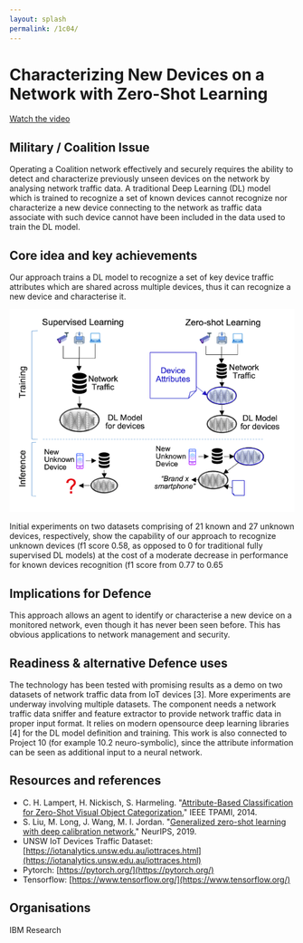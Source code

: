 ```yaml
---
layout: splash
permalink: /1c04/
---
```


# Characterizing New Devices on a Network with Zero-Shot Learning 

[Watch the video](https://ibm.box.com/v/Showcase-1c04-video)

## Military / Coalition Issue
Operating a Coalition network effectively and securely requires the ability to detect and characterize previously unseen devices on the network by analysing network traffic data. A traditional Deep Learning (DL) model which is trained to recognize a set of known devices cannot recognize nor characterize a new device connecting to the network as traffic data associate with such device cannot have been included in the data used to train the DL model.

## Core idea and key achievements
Our approach trains a DL model to recognize a set of key device traffic attributes which are shared across multiple devices, thus it can recognize a new device and characterise it.

![image info](/dais/achievements/images/1c04-fig1.png)

Initial experiments on two datasets comprising of 21 known and 27 unknown devices, respectively, show the capability of our approach to recognize unknown devices (f1 score 0.58, as opposed to 0 for traditional fully supervised DL models) at the cost of a moderate decrease in performance for known devices recognition (f1 score from 0.77 to 0.65

## Implications for Defence
This approach allows an agent to identify or characterise a new device on a monitored network, even though it has never been seen before. This has obvious applications to network management and security.

## Readiness & alternative Defence uses
The technology has been tested with promising results as a demo on two datasets of network traffic data from IoT devices [3]. More experiments are underway involving multiple datasets.  The component needs a network traffic data sniffer and feature extractor to provide network traffic data in proper input format. It relies on modern opensource deep learning libraries [4] for the DL model definition and training. This work is also connected to Project 10 (for example 10.2 neuro-symbolic), since the attribute information can be seen as additional input to a neural network.

<!-- ![image info](/dais/achievements/images/1a02_figure1.jpg) -->

## Resources and references
* C. H. Lampert, H. Nickisch, S. Harmeling. "[Attribute-Based Classification for Zero-Shot Visual Object Categorization.](https://ieeexplore.ieee.org/abstract/document/6571196)" IEEE TPAMI, 2014.
* S. Liu, M. Long, J. Wang, M. I. Jordan. "[Generalized zero-shot learning with deep calibration network.](https://proceedings.neurips.cc/paper/2018/hash/1587965fb4d4b5afe8428a4a024feb0d-Abstract.html)" NeurIPS, 2019.
* UNSW IoT Devices Traffic Dataset: [https://iotanalytics.unsw.edu.au/iottraces.html](https://iotanalytics.unsw.edu.au/iottraces.html)
* Pytorch: [https://pytorch.org/](https://pytorch.org/)
* Tensorflow:  [https://www.tensorflow.org/](https://www.tensorflow.org/)


## Organisations
IBM Research


